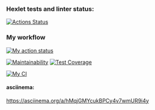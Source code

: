 ### Hexlet tests and linter status:
[![Actions Status](https://github.com/Lugonue/frontend-project-46/workflows/hexlet-check/badge.svg)](https://github.com/Lugonue/frontend-project-46/actions)

### My workflow
[![My action status](https://github.com/Lugonue/frontend-project-46/workflows/my-workflow.yml/badge.svg)](https://github.com/Lugonue/frontend-project-46/actions/workflows/my-workflow.yml)

[![Maintainability](https://api.codeclimate.com/v1/badges/f5b8dc23b8ee3035dc6e/maintainability)](https://codeclimate.com/github/Lugonue/frontend-project-46/maintainability)
[![Test Coverage](https://api.codeclimate.com/v1/badges/f5b8dc23b8ee3035dc6e/test_coverage)](https://codeclimate.com/github/Lugonue/frontend-project-46/test_coverage)



[![My CI](https://github.com/Lugonue/frontend-project-46/actions/workflows/my-workflow.yml/badge.svg)](https://github.com/Lugonue/frontend-project-46/actions/workflows/my-workflow.yml)

#### asciinema: 
https://asciinema.org/a/hMqjGMYcukBPCy4v7wmUR9i4y
